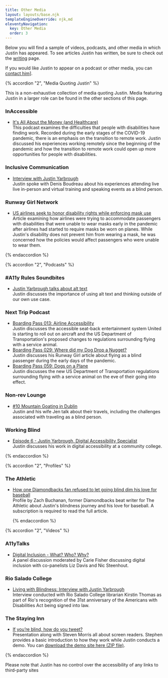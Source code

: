 ```yaml
---
title: Other Media
layout: layouts/base.njk
templateEngineOverride: njk,md
eleventyNavigation:
  key: Other Media
  order: 3
---
```

Below you will find a sample of videos, podcasts, and other media in which Justin has appeared. To see articles Justin has written, be sure to check out the [writing](/writing) page.

If you would like Justin to appear on a podcast or other media, you can [contact him](/contact)].

{% accordion "2", "Media Quoting Justin" %}

This is a non-exhaustive collection of media quoting Justin. Media featuring Justin in a larger role can be found in the other sections of this page.

### InAccessible

- [It's All About the Money \(and Healthcare)](https://heararizona.org/aging-and-inaccessible/episode-5-its-all-about-money-and-healthcare)  
This podcast examines the difficulties that people with disabilities have finding work. Recorded during the early stages of the COVID-19 pandemic, there is an emphasis on the transition to remote work. Justin discussed his experiences working remotely since the beginning of the pandemic and how the transition to remote work could open up more opportunities for people with disabilities.

### Inclusive Communication

- [Interview with Justin Yarbrough](https://inklusiv.ca/interview-with-justin-yarbrough/)  
    Justin spoke with Denis Boudreau about his experiences attending live live in-person and virtual training and speaking events as a blind person.

### Runway Girl Network

- [US airlines seek to honor disability rights while enforcing mask use](https://runwaygirlnetwork.com/2020/06/us-airlines-seek-to-honor-disability-rights-while-enforcing-mask-use/)  
Article examining how airlines were trying to accommodate passengers with disabilities that were unable to wear masks early in the pandemic after airlines had started to require masks be worn on planes. While Justin's disability does not prevent him from wearing a mask, he was concerned how the policies would affect passengers who were unable to wear them.
    
{% endaccordion %}

{% accordion "2", "Podcasts" %}

### &num;A11y Rules Soundbites

- [Justin Yarbrough talks about alt text](https://a11yrules.com/podcast/justin-yarbrough-talks-about-alt-text/)  
Justin discusses the importance of using alt text and thinking outside of our own use case.

### Next Trip Podcast

- [Boarding Pass 013: Airline Accessibility](https://podcasts.apple.com/us/podcast/boarding-pass-013-airline-accessibility/id1490032141?i=1000466483434)  
Justin discusses the accessible seat-back entertainment system United is starting to roll out on aircraft and the US Department of Transportation's proposed changes to regulations surrounding flying with a service animal.
- [Boarding Pass 029: Where did my Dog Drop a Nugget?](https://podcasts.apple.com/us/podcast/boarding-pass-029-where-did-my-dog-drop-a-nugget/id1490032141?i=1000478092482)  
Justin discusses his Runway Girl article about flying as a blind passenger during the early days of the pandemic.
- [Boarding Pass 059: Dogs on a Plane](https://podcasts.apple.com/us/podcast/boarding-pass-059-dogs-on-a-plane/id1490032141?i=1000505025762)  
Justin discusses the new US Department of Transportation regulations surrounding flying with a service animal on the eve of their going into effect.

### Non-rev Lounge

- [&num;10 Mountain Goating in Dublin](https://www.buzzsprout.com/1520842/7625287-10-mountain-goating-in-dublin?t=0)  
    Justin and his wife Jen talk about their travels, including the challenges associated with traveling as a blind person.

### Working Blind

- [Episode 6 - Justin Yarbrough, Digital Accessibility Specialist](https://catchthesewords.com/working-blind-episode-6-justin-yarbrough-digital-accessibility-specialist/)  
    Justin discusses his work in digital accessibility at a community college.

{% endaccordion %}

{% accordion "2", "Profiles" %}

### The Athletic
    
- [How one Diamondbacks fan refused to let going blind dim his love for baseball ](https://theathletic.com/1233230/2019/09/26/how-one-diamondbacks-fan-refused-to-let-going-blind-dim-his-love-for-baseball/)  
Profile by Zach Buchanan, former Diamondbacks beat writer for The Athletic about Justin's blindness journey and his love for baseball. A subscription is required to read the full article.
    
    {% endaccordion %}

{% accordion "2", "Videos" %}

### A11yTalks

- [Digital Inclusion - What? Who? Why?](https://www.youtube.com/watch?v=uY5BWqTzTd8)  
A panel discussion moderated by Carie Fisher discussing digital inclusion with co-panelists Liz Davis and Nic Steenhout.

### Rio Salado College

- [Living with Blindness: Interview with Justin Yarbrough](https://www.youtube.com/watch?v=sfHOJfJHav0)  
Interview conducted with Rio Salado College librarian Kirstin Thomas as part of Rio's recognition of the 31st anniversary of the Americans with Disabilities Act being signed into law.

### The Staying Inn

- [If you’re blind, how do you tweet?](https://www.youtube.com/watch?v=UVZKctUMZJY)  
Presentation along with Steven Morris all about screen readers. Stephen provides a basic introduction to how they work while Justin conducts a demo. You can <a href="resources/staying-inn-demo.zip" download>download the demo site here (ZIP file)</a>.

{% endaccordion %}

Please note that Justin has no control over the accessibility of any links to third-party sites